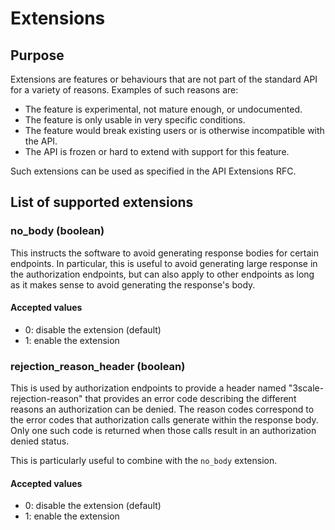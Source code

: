 # Extensions

## Purpose

Extensions are features or behaviours that are not part of the standard API for a variety
of reasons. Examples of such reasons are:

- The feature is experimental, not mature enough, or undocumented.
- The feature is only usable in very specific conditions.
- The feature would break existing users or is otherwise incompatible with the API.
- The API is frozen or hard to extend with support for this feature.

Such extensions can be used as specified in the API Extensions RFC.

## List of supported extensions

### no_body (boolean)

This instructs the software to avoid generating response bodies for certain endpoints.
In particular, this is useful to avoid generating large response in the authorization
endpoints, but can also apply to other endpoints as long as it makes sense to avoid
generating the response's body.

#### Accepted values

- 0: disable the extension (default)
- 1: enable the extension

### rejection_reason_header (boolean)

This is used by authorization endpoints to provide a header named "3scale-rejection-reason"
that provides an error code describing the different reasons an authorization can be
denied. The reason codes correspond to the error codes that authorization calls generate
within the response body. Only one such code is returned when those calls result in an
authorization denied status.

This is particularly useful to combine with the `no_body` extension.

#### Accepted values

- 0: disable the extension (default)
- 1: enable the extension
